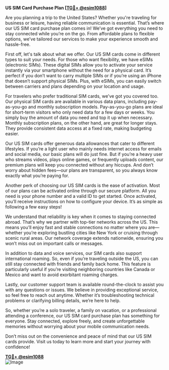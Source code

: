 **US SIM Card Purchase Plan [[TG💪+ @esim1088](https://t.me/s/esim1088)]**

Are you planning a trip to the United States? Whether you're traveling for business or leisure, having reliable communication is essential. That’s where our US SIM card purchase plan comes in! We’ve got everything you need to stay connected while you’re on the go. From affordable plans to flexible options, we’ve tailored our services to make your experience smooth and hassle-free.

First off, let's talk about what we offer. Our US SIM cards come in different types to suit your needs. For those who want flexibility, we have eSIMs (electronic SIMs). These digital SIMs allow you to activate your service instantly via your smartphone without the need for a physical card. It’s perfect if you don’t want to carry multiple SIMs or if you’re using an iPhone that doesn’t support physical SIMs. Plus, with eSIMs, you can easily switch between carriers and plans depending on your location and usage.

For travelers who prefer traditional SIM cards, we’ve got you covered too. Our physical SIM cards are available in various data plans, including pay-as-you-go and monthly subscription models. Pay-as-you-go plans are ideal for short-term visitors who only need data for a few days or weeks. You simply buy the amount of data you need and top it up when necessary. Monthly subscription plans, on the other hand, are great for longer stays. They provide consistent data access at a fixed rate, making budgeting easier.

Our US SIM cards offer generous data allowances that cater to different lifestyles. If you’re a light user who mainly needs internet access for emails and social media, our basic plans will do just fine. But if you’re a heavy user who streams videos, plays online games, or frequently uploads content, our premium plans will keep you connected without any hiccups. And don’t worry about hidden fees—our plans are transparent, so you always know exactly what you’re paying for.

Another perk of choosing our US SIM cards is the ease of activation. Most of our plans can be activated online through our secure platform. All you need is your phone number and a valid ID to get started. Once activated, you’ll receive instructions on how to configure your device. It’s as simple as following a few easy steps!

We understand that reliability is key when it comes to staying connected abroad. That’s why we partner with top-tier networks across the US. This means you’ll enjoy fast and stable connections no matter where you are—whether you’re exploring bustling cities like New York or cruising through scenic rural areas. Our network coverage extends nationwide, ensuring you won’t miss out on important calls or messages.

In addition to data and voice services, our SIM cards also support international roaming. So, even if you’re traveling outside the US, you can still stay connected with friends and family back home. This feature is particularly useful if you’re visiting neighboring countries like Canada or Mexico and want to avoid exorbitant roaming charges.

Lastly, our customer support team is available round-the-clock to assist you with any questions or issues. We believe in providing exceptional service, so feel free to reach out anytime. Whether it’s troubleshooting technical problems or clarifying billing details, we’re here to help.

So, whether you’re a solo traveler, a family on vacation, or a professional attending a conference, our US SIM card purchase plan has something for everyone. Stay connected, explore freely, and create unforgettable memories without worrying about your mobile communication needs.

Don’t miss out on the convenience and peace of mind that our US SIM cards provide. Visit us today to learn more and start your journey with confidence! 

**[TG💪+ @esim1088](https://t.me/s/esim1088)**  
![Image](https://i.postimg.cc/Y0z9fWf4/image.png)